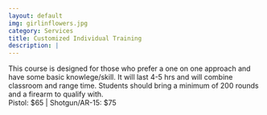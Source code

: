 ```yaml
---
layout: default
img: girlinflowers.jpg
category: Services
title: Customized Individual Training
description: |
---
```

This course is designed for those who prefer a one on one approach and have some basic knowlege/skill. It will last 4-5 hrs and will combine classroom and range time. Students should bring a minimum of 200 rounds and a firearm to qualify with.    
Pistol: $65 | Shotgun/AR-15: $75
